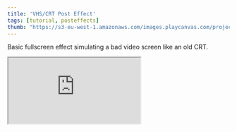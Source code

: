 ```yaml
---
title: 'VHS/CRT Post Effect'
tags: [tutorial, posteffects]
thumb: "https://s3-eu-west-1.amazonaws.com/images.playcanvas.com/projects/12/373076/0WJ6Y8-image-75.jpg"
---
```


Basic fullscreen effect simulating a bad video screen like an old CRT.

<div className="iframe-container">
    <iframe src="https://playcanv.as/p/6hhSiHG3/" title="VHS/CRT Post Effect" allow="camera; microphone; xr-spatial-tracking; fullscreen" allowfullscreen></iframe>
</div>
